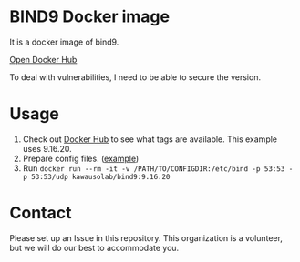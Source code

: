 # BIND9 Docker image

It is a docker image of bind9.

[Open Docker Hub](https://hub.docker.com/r/kawausolab/bind9/)

To deal with vulnerabilities, I need to be able to secure the version.

# Usage

1. Check out [Docker Hub](https://hub.docker.com/r/kawausolab/bind9/tags) to see what tags are available. This example uses 9.16.20. 
2. Prepare config files. ([example](https://github.com/marineotter/bind9-docker-example/tree/main/conf))
3. Run `docker run --rm -it -v /PATH/TO/CONFIGDIR:/etc/bind -p 53:53 -p 53:53/udp kawausolab/bind9:9.16.20`

# Contact

Please set up an Issue in this repository. This organization is a volunteer, but we will do our best to accommodate you. 

